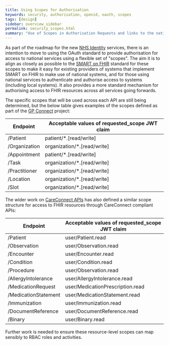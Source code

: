 ```yaml
---
title: Using Scopes for Authorisation
keywords: security, authorisation, openid, oauth, scopes
tags: [design]
sidebar: overview_sidebar
permalink: security_scopes.html
summary: "Use of Scopes in Authorisation Requests and links to the national RBAC model."
---
```


As part of the roadmap for the new [NHS Identity](https://developer.nhs.uk/apis/national-authentication/) services, there is an intention to move to using the OAuth standard to provide authorisation for access to national services using a flexible set of "scopes". The aim it is to align as closely as possible to the [SMART on FHIR](http://docs.smarthealthit.org/) standard for these scopes to make it easy for existing providers of systems that implement SMART on FHIR to make use of national systems, and for those using national services to authenticate and authorise access to systems (including local systems). It also provides a more standard mechanism for authorising access to FHIR resources across all services going forwards.

The specific scopes that will be used across each API are still being determined, but the below table gives examples of the scopes defined as part of the [GP Connect](https://developer.nhs.uk/apis/gpconnect/) project:

| Endpoint      | Acceptable values of requested_scope JWT claim |
| ------------- | -----------------------------------|
| /Patient      | patient/*.[read/write] |
| /Organization | organization/*.[read/write] |
| /Appointment  |patient/*.[read/write] |
| /Task         | organization/*.[read/write] |
| /Practitioner | organization/*.[read/write] |
| /Location     | organization/*.[read/write] |
| /Slot         | organization/*.[read/write] |

The wider work on [CareConnect APIs](https://nhsconnect.github.io/CareConnectAPI/) has also defined a similar scope structure for access to FHIR resources through CareConnect compliant APIs:

| Endpoint             | Acceptable values of requested_scope JWT claim |
| -------------------- |----------------|
| /Patient             | user/Patient.read |
| /Observation         | user/Observation.read |
| /Encounter           | user/Encounter.read |
| /Condition           | user/Condition.read |
| /Procedure           | user/Observation.read |
| /AllergyIntolerance  | user/AllergyIntolerance.read |
| /MedicationRequest   | user/MedicationPrescription.read |
| /MedicationStatement | user/MedicationStatement.read |
| /Immunization        | user/Immunization.read |
| /DocumentReference   | user/DocumentReference.read |
| /Binary              | user/Binary.read |

Further work is needed to ensure these resource-level scopes can map sensibly to RBAC roles and activities.


